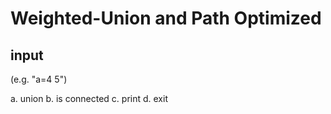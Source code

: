 # Weighted-Union and Path Optimized
## input
(e.g. "a=4 5")

a. union
b. is connected
c. print
d. exit
